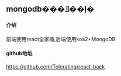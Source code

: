## mongodb���ݿ��ļ�

#### 介绍

前端使用react全家桶,后端使用koa2+MongoDB


#### github地址

https://github.com/Tolerating/react-back
